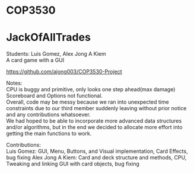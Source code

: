 # COP3530
# JackOfAllTrades
Students: Luis Gomez, Alex Jong A Kiem\
A card game with a GUI

https://github.com/ajong003/COP3530-Project

Notes:\
CPU is buggy and primitive, only looks one step ahead(max damage)\
Scoreboard and Options not functional.\
Overall, code may be messy because we ran into unexpected time constraints due to our third member suddenly leaving without prior notice and any contributions whatsoever. \
We had hoped to be able to incorporate more advanced data structures and/or algorithms, but in the end we decided to allocate more effort into getting the main functions to work.

Contributions:\
Luis Gomez:  GUI, Menu, Buttons, and Visual implementation, Card Effects, bug fixing
Alex Jong A Kiem: Card and deck structure and methods, CPU, Tweaking and linking GUI with card objects,  bug fixing



    
